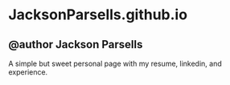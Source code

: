 # JacksonParsells.github.io
## @author Jackson Parsells

A simple but sweet personal page with my resume, linkedin, and experience.